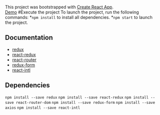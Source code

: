 
This project was bootstrapped with [Create React App](https://github.com/facebookincubator/create-react-app).
<br>
[Demo](https://jzena.github.io/ISBAN-project/)
#Execute the project 
To launch the project, run the following commands:
*`npm install` to install all dependencies.
*`npm start` to launch the project.

## Documentation
- [redux](https://www.npmjs.com/package/redux)
- [react-redux](https://www.npmjs.com/package/react-redux)
- [react-router](https://reacttraining.com/react-router/)
- [redux-form](https://redux-form.com/7.1.2/docs/gettingstarted.md/)
- [react-intl](https://github.com/yahoo/react-intl)

## Dependencies
`npm install --save redux`
`npm install --save react-redux`
`npm install --save react-router-dom`
`npm install --save redux-form`
`npm install --save axios`
`npm install --save react-intl`